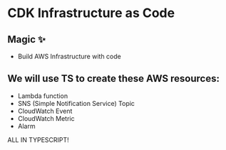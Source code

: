 # CDK Infrastructure as Code

## Magic ✨

- Build AWS Infrastructure with code

## We will use TS to create these AWS resources:

- Lambda function
- SNS (Simple Notification Service) Topic
- CloudWatch Event
- CloudWatch Metric
- Alarm

ALL IN TYPESCRIPT!
